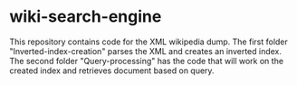 # wiki-search-engine
This repository contains code for the XML wikipedia dump. 
The first folder "Inverted-index-creation" parses the XML and creates an inverted index. 
The second folder "Query-processing" has the code that will work on the created index and retrieves document based on query.
